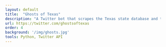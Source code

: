 ```yaml
---
layout: default
title:  "Ghosts of Texas"
description: "A Twitter bot that scrapes the Texas state database and tweets last words"
url: https://twitter.com/ghostsoftexas
order: 4
background: '/img/ghosts.jpg'
tools: Python, Twitter API
---
```

